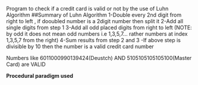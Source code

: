 Program to check if a credit card is valid or not by the use of Luhn Algorithm
##Summary of Luhn Algorithm
1-Double every 2nd digit from right to left , if dooubled number is a 2digit number then split it
2-Add all single digits from step 1
3-Add all odd placed digits from right to left
(NOTE: by odd it does not mean odd numbers i.e 1,3,5,7... rather numbers at index 1,3,5,7 from the right)
4-Sum results from step 2 and 3
-If above step is divisible by 10 then the number is a valid credit card number

Numbers like 6011000990139424(Deustch) AND 5105105105105100(Master Card) are VALID 

**Procedural paradigm used**
